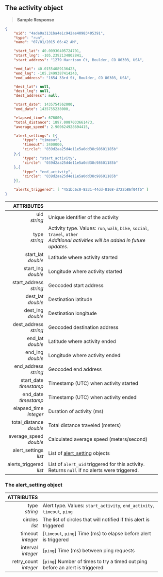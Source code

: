 ## The activity object

> **Sample Response**

```json
{
    "uid": "4ade0a3131ba4e1c942ae40983405391",
    "type": "run",
    "name": "07/01/2015 06:42 AM",

    "start_lat": 40.00930405724701,
    "start_lng": -105.2392134802841,
    "start_address": "1279 Harrison Ct, Boulder, CO 80303, USA",

    "end_lat": 40.01554089136423,
    "end_lng": -105.2499387414243,
    "end_address": "1654 33rd St, Boulder, CO 80303, USA",

    "dest_lat": null,
    "dest_lng": null,
    "dest_address": null,

    "start_date": 1435754562000,
    "end_date": 1435755238000,

    "elapsed_time": 676000,
    "total_distance": 1897.0087033661473,
    "average_speed": 2.900624928694415,

    "alert_settings": [{
        "type": "timeout",
        "timeout": 2400000,
        "circle": "039d2aa25d4e11e5a0dd38c98601185b"
    },{
        "type": "start_activity",
        "circle": "039d2aa25d4e11e5a0dd38c98601185b"
    },{
        "type": "end_activity",
        "circle": "039d2aa25d4e11e5a0dd38c98601185b"
    }],

    "alerts_triggered": [ "451bc6c0-8231-44dd-8168-d722b86f04f5" ]
}
```

ATTRIBUTES||
---------:        | -----------
uid<br>*string*   | Unique identifier of the activity
type<br>*string*  | Activity type. Values: `run`, `walk`, `bike`, `social`, `travel`, `other`<br>*Additional activities will be added in future updates.*
start_lat<br>*double*  | Latitude where activity started
start_lng<br>*double*  | Longitude where activity started
start_address<br>*string*  | Geocoded start address
dest_lat<br>*double*  | Destination latitude
dest_lng<br>*double*  | Destination longitude
dest_address<br>*string*  | Geocoded destination address
end_lat<br>*double*  |  Latitude where activity ended
end_lng<br>*double*  | Longitude where activity ended
end_address<br>*string*  | Geocoded end address
start_date<br>*timestamp*  | Timestamp (UTC) when activity started
end_date<br>*timestamp*  | Timestamp (UTC) when activity ended
elapsed_time<br>*integer*  | Duration of activity (ms)
total_distance<br>*double*  | Total distance traveled (meters)
average_speed<br>*double*  | Calculated average speed (meters/second)
alert_settings<br>*list*  | List of [alert_setting](#the-alert_setting-object) objects
alerts_triggered<br>*list*  | List of `alert_uid` triggered for this activity. Returns `null` if no alerts were triggered.


### The alert_setting object

ATTRIBUTES||
---------:        | -----------
type <br>*string*  | Alert type. Values: `start_activity`, `end_activity`, `timeout`, `ping`
circles <br>*list*  | The list of circles that will notified if this alert is triggered
timeout <br>*integer*  | [`timeout`, `ping`] Time (ms) to elapse before alert is triggered
interval <br>*integer*  | [`ping`] Time (ms) between ping requests
retry_count <br>*integer*  | [`ping`] Number of times to try a timed out ping before an alert is triggered

